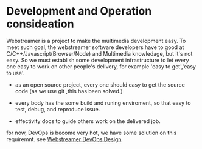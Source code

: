 # Development and Operation consideation

Webstreamer is  a project  to make the multimedia development easy. To meet such goal, the webstreamer software developers have to good at C/C++/Javascript(Browser/Node) and Multimedia knowledage, but it's not easy. So we must establish some development infrastructure to let every one easy to work on other people's delivery, for example 'easy to get','easy to use'. 

*  as an open source project, every one should easy to get the source code (as we use git ,this has been solved.)

* every body has the some build and runing enviroment, so that easy to test, debug, and reproduce issue.

* effectivity docs to guide others work on the delivered job.

for now, DevOps is become very hot, we have some solution on this requiremnt. 
see [Webstreamer DevOps Design](../docs/devops/webstreamer-devops-design.md)
